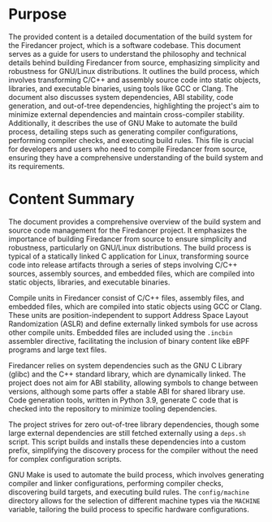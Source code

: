 # Purpose
The provided content is a detailed documentation of the build system for the Firedancer project, which is a software codebase. This document serves as a guide for users to understand the philosophy and technical details behind building Firedancer from source, emphasizing simplicity and robustness for GNU/Linux distributions. It outlines the build process, which involves transforming C/C++ and assembly source code into static objects, libraries, and executable binaries, using tools like GCC or Clang. The document also discusses system dependencies, ABI stability, code generation, and out-of-tree dependencies, highlighting the project's aim to minimize external dependencies and maintain cross-compiler stability. Additionally, it describes the use of GNU Make to automate the build process, detailing steps such as generating compiler configurations, performing compiler checks, and executing build rules. This file is crucial for developers and users who need to compile Firedancer from source, ensuring they have a comprehensive understanding of the build system and its requirements.
# Content Summary
The document provides a comprehensive overview of the build system and source code management for the Firedancer project. It emphasizes the importance of building Firedancer from source to ensure simplicity and robustness, particularly on GNU/Linux distributions. The build process is typical of a statically linked C application for Linux, transforming source code into release artifacts through a series of steps involving C/C++ sources, assembly sources, and embedded files, which are compiled into static objects, libraries, and executable binaries.

Compile units in Firedancer consist of C/C++ files, assembly files, and embedded files, which are compiled into static objects using GCC or Clang. These units are position-independent to support Address Space Layout Randomization (ASLR) and define externally linked symbols for use across other compile units. Embedded files are included using the `.incbin` assembler directive, facilitating the inclusion of binary content like eBPF programs and large text files.

Firedancer relies on system dependencies such as the GNU C Library (glibc) and the C++ standard library, which are dynamically linked. The project does not aim for ABI stability, allowing symbols to change between versions, although some parts offer a stable ABI for shared library use. Code generation tools, written in Python 3.9, generate C code that is checked into the repository to minimize tooling dependencies.

The project strives for zero out-of-tree library dependencies, though some large external dependencies are still fetched externally using a `deps.sh` script. This script builds and installs these dependencies into a custom prefix, simplifying the discovery process for the compiler without the need for complex configuration scripts.

GNU Make is used to automate the build process, which involves generating compiler and linker configurations, performing compiler checks, discovering build targets, and executing build rules. The `config/machine` directory allows for the selection of different machine types via the `MACHINE` variable, tailoring the build process to specific hardware configurations.
